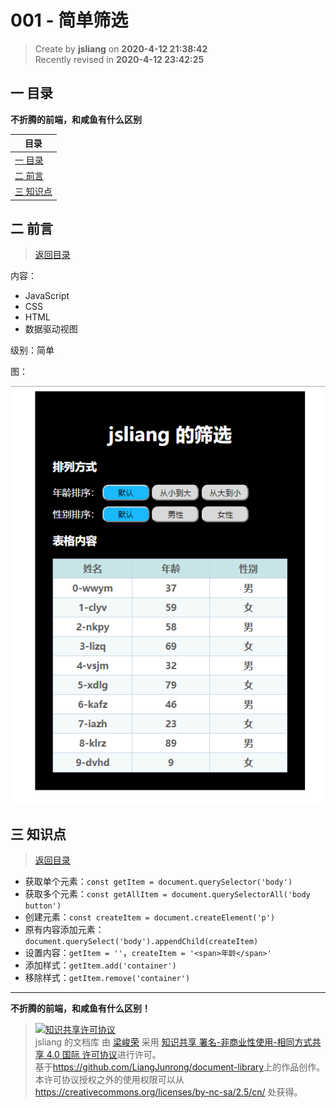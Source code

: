 001 - 简单筛选
===

> Create by **jsliang** on **2020-4-12 21:38:42**  
> Recently revised in **2020-4-12 23:42:25**

## <a name="chapter-one" id="chapter-one"></a>一 目录

**不折腾的前端，和咸鱼有什么区别**

| 目录 |
| --- | 
| [一 目录](#chapter-one) | 
| <a name="catalog-chapter-two" id="catalog-chapter-two"></a>[二 前言](#chapter-two) |
| <a name="catalog-chapter-three" id="catalog-chapter-three"></a>[三 知识点](#chapter-three) |

## <a name="chapter-two" id="chapter-two"></a>二 前言

> [返回目录](#chapter-one)

内容：

* JavaScript
* CSS
* HTML
* 数据驱动视图

级别：简单

图：

![图](./img/finished-product.png)

## <a name="chapter-three" id="chapter-three"></a>三 知识点

> [返回目录](#chapter-one)

* 获取单个元素：`const getItem = document.querySelector('body')`
* 获取多个元素：`const getAllItem = document.querySelectorAll('body button')`
* 创建元素：`const createItem = document.createElement('p')`
* 原有内容添加元素：`document.querySelect('body').appendChild(createItem)`
* 设置内容：`getItem = ''`，`createItem = '<span>年龄</span>'`
* 添加样式：`getItem.add('container')`
* 移除样式：`getItem.remove('container')`

---

**不折腾的前端，和咸鱼有什么区别！**

> <a rel="license" href="http://creativecommons.org/licenses/by-nc-sa/4.0/"><img alt="知识共享许可协议" style="border-width:0" src="https://i.creativecommons.org/l/by-nc-sa/4.0/88x31.png" /></a><br /><span xmlns:dct="http://purl.org/dc/terms/" property="dct:title">jsliang 的文档库</span> 由 <a xmlns:cc="http://creativecommons.org/ns#" href="https://github.com/LiangJunrong/document-library" property="cc:attributionName" rel="cc:attributionURL">梁峻荣</a> 采用 <a rel="license" href="http://creativecommons.org/licenses/by-nc-sa/4.0/">知识共享 署名-非商业性使用-相同方式共享 4.0 国际 许可协议</a>进行许可。<br />基于<a xmlns:dct="http://purl.org/dc/terms/" href="https://github.com/LiangJunrong/document-library" rel="dct:source">https://github.com/LiangJunrong/document-library</a>上的作品创作。<br />本许可协议授权之外的使用权限可以从 <a xmlns:cc="http://creativecommons.org/ns#" href="https://creativecommons.org/licenses/by-nc-sa/2.5/cn/" rel="cc:morePermissions">https://creativecommons.org/licenses/by-nc-sa/2.5/cn/</a> 处获得。